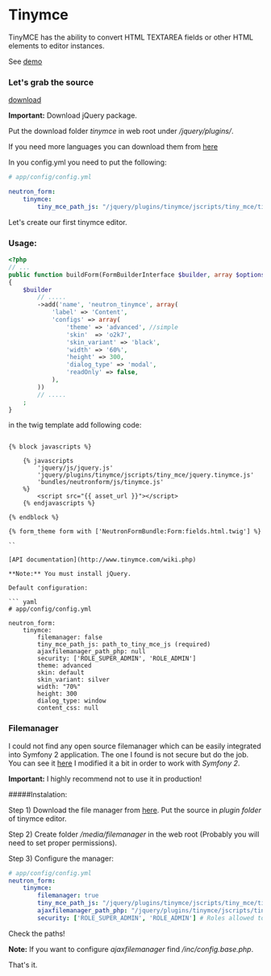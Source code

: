 Tinymce
=======

TinyMCE has the ability to convert HTML TEXTAREA fields or other HTML elements to editor instances. 

See [demo](http://www.tinymce.com/tryit/full.php)

### Let's grab the source

[download](http://www.tinymce.com/download/download.php)

**Important:** Download jQuery package.

Put the download folder *tinymce* in web root under */jquery/plugins/*.

If you need more languages you can download them from [here](http://www.tinymce.com/i18n/index.php?ctrl=lang&act=download)

In you config.yml you need to put the following:

``` yaml
# app/config/config.yml

neutron_form:   
    tinymce:
        tiny_mce_path_js: "/jquery/plugins/tinymce/jscripts/tiny_mce/tiny_mce.js" # check your path!!!

```

Let's create our first tinymce editor.

### Usage:

``` php
<?php
// ...
public function buildForm(FormBuilderInterface $builder, array $options)
{
    $builder
        // .....
        ->add('name', 'neutron_tinymce', array(
            'label' => 'Content',
            'configs' => array(
                'theme' => 'advanced', //simple
                'skin'  => 'o2k7',
                'skin_variant' => 'black',
                'width' => '60%',
                'height' => 300,
                'dialog_type' => 'modal',
                'readOnly' => false,
            ),
        ))
		// .....
    ;
}
```

in the twig template add following code:

``` jinja

{% block javascripts %}

    {% javascripts
        'jquery/js/jquery.js'
        'jquery/plugins/tinymce/jscripts/tiny_mce/jquery.tinymce.js'                    
        'bundles/neutronform/js/tinymce.js' 
    %}
        <script src="{{ asset_url }}"></script>
	{% endjavascripts %}

{% endblock %}

{% form_theme form with ['NeutronFormBundle:Form:fields.html.twig'] %}

``

[API documentation](http://www.tinymce.com/wiki.php)

**Note:** You must install jQuery.

Default configuration:

``` yaml
# app/config/config.yml

neutron_form:   
    tinymce:
    	filemanager: false
        tiny_mce_path_js: path_to_tiny_mce_js (required)
        ajaxfilemanager_path_php: null
        security: ['ROLE_SUPER_ADMIN', 'ROLE_ADMIN']
        theme: advanced
        skin: default
        skin_variant: silver
        width: "70%"
        height: 300
        dialog_type: window
        content_css: null
```


### Filemanager

I could not find any open source filemanager which can be easily integrated into Symfony 2 application.
The one I found is not secure but do the job. You can see it [here](http://www.phpletter.com/Demo/Tinymce-Ajax-File-Manager/)
I modified it a bit in order to work with *Symfony 2*.

**Important:** I highly recommend not to use it in production!


#####Instalation:

Step 1) Download the file manager from [here](). Put the source in *plugin folder* of tinymce editor.

Step 2) Create folder */media/filemanager* in the web root (Probably you will need to set proper permissions).

Step 3) Configure the manager:

``` yaml
# app/config/config.yml
neutron_form:   
    tinymce:
        filemanager: true
        tiny_mce_path_js: "/jquery/plugins/tinymce/jscripts/tiny_mce/tiny_mce.js"
        ajaxfilemanager_path_php: "/jquery/plugins/tinymce/jscripts/tiny_mce/plugins/ajaxfilemanager/ajaxfilemanager.php"
    	security: ['ROLE_SUPER_ADMIN', 'ROLE_ADMIN'] # Roles allowed to use the filemanager.
```

Check the paths!

**Note:** If you want to configure *ajaxfilemanager* find */inc/config.base.php*.

That's it.


